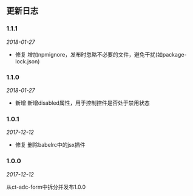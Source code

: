 ## 更新日志

### 1.1.1

*2018-01-27*

- 修复 增加npmignore，发布时忽略不必要的文件，避免干扰(如package-lock.json)

### 1.1.0

*2018-01-27*

- 新增 新增disabled属性，用于控制控件是否处于禁用状态

### 1.0.1

*2017-12-12*

- 修复 删除babelrc中的jsx插件

### 1.0.0

*2017-12-12*

从ct-adc-form中拆分并发布1.0.0